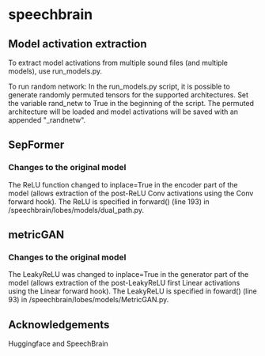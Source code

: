 # speechbrain

## Model activation extraction
To extract model activations from multiple sound files (and multiple models), use run_models.py. 

To run random network: In the run_models.py script, it is possible to generate randomly permuted tensors for the supported architectures. Set the variable rand_netw to True in the beginning of the script. The permuted architecture will be loaded and model activations will be saved with an appended "_randnetw".

## SepFormer
### Changes to the original model
The ReLU function changed to inplace=True in the encoder part of the model (allows extraction of the post-ReLU Conv activations using the Conv forward hook). The ReLU is specified in forward() (line 193) in /speechbrain/lobes/models/dual_path.py.

## metricGAN
### Changes to the original model
The LeakyReLU was changed to inplace=True in the generator part of the model (allows extraction of the post-LeakyReLU first Linear activations using the Linear forward hook). The LeakyReLU is specified in foward() (line 93) in /speechbrain/lobes/models/MetricGAN.py.

## Acknowledgements
Huggingface and SpeechBrain
